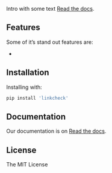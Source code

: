 Intro with some text [Read the docs](https://linkcheck.readthedocs.io/en/latest/).

## Features

Some of it’s stand out features are:

-

## Installation

Installing with:

```bash
pip install 'linkcheck'
```

## Documentation

Our documentation is on [Read the docs](https://linkcheck.readthedocs.io/en/latest/linkcheck/getting_started/index.html).

## License

The MIT License
